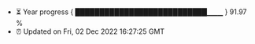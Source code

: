 - ⏳ Year progress { ███████████████████████████▁▁▁ } 91.97 %
- ⏰ Updated on Fri, 02 Dec 2022 16:27:25 GMT


